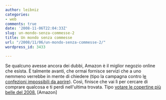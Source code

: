 ```yaml
---
author: leibniz
categories:
- web
comments: true
date: '2008-11-06T22:04:33Z'
slug: un-mondo-senza-commesse-2
title: Un mondo senza commesse
url: "/2008/11/06/un-mondo-senza-commesse-2/"
wordpress_id: 3433

---
```

Se qualcuno avesse ancora dei dubbi, Amazon è il miglior negozio online che esista. È talmente avanti, che ormai fornisce servizi che a uno nemmeno verrebbe in mente di chiedere (tipo la campagna contro l[e confezioni impossibili da aprire](https://www.amazon.com/gp/feature.html/ref=gw_cto_frustration?ie=UTF8&docId=1000276271&pf_rd_p=460712101&pf_rd_s=left-nav-2&pf_rd_t=101&pf_rd_i=507846&pf_rd_m=ATVPDKIKX0DER&pf_rd_r=1DV1Y0XYQW1P56CFMJ61  )). Così, finisce che vai lì per cercare di comprare qualcosa e ti perdi nell'ultima trovata. Tipo [votare le copertine più belle del 2008.](https://www.amazon.com/gp/feature.html/ref=s9alfla_c7_feat-rfc_p?ie=UTF8&docId=1000297241&pf_rd_m=ATVPDKIKX0DER&pf_rd_s=center-7&pf_rd_r=08BGAH28Y0C5EHZB8FCQ&pf_rd_t=101&pf_rd_p=459147001&pf_rd_i=1239030011) [Amazon]
